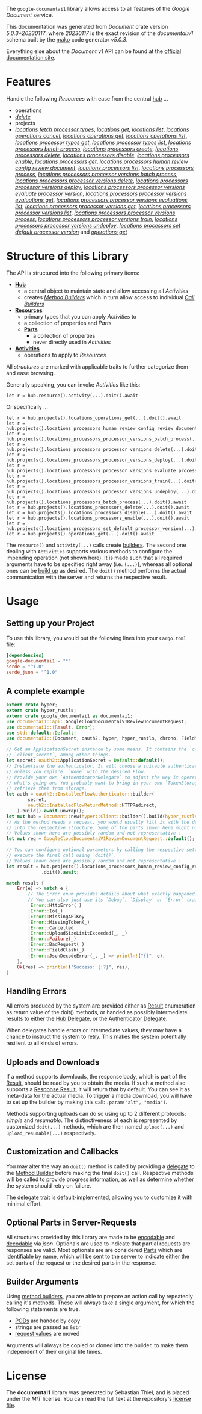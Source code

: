<!---
DO NOT EDIT !
This file was generated automatically from 'src/generator/templates/api/README.md.mako'
DO NOT EDIT !
-->
The `google-documentai1` library allows access to all features of the *Google Document* service.

This documentation was generated from *Document* crate version *5.0.3+20230117*, where *20230117* is the exact revision of the *documentai:v1* schema built by the [mako](http://www.makotemplates.org/) code generator *v5.0.3*.

Everything else about the *Document* *v1* API can be found at the
[official documentation site](https://cloud.google.com/document-ai/docs/).
# Features

Handle the following *Resources* with ease from the central [hub](https://docs.rs/google-documentai1/5.0.3+20230117/google_documentai1/Document) ... 

* operations
 * [*delete*](https://docs.rs/google-documentai1/5.0.3+20230117/google_documentai1/api::OperationDeleteCall)
* projects
 * [*locations fetch processor types*](https://docs.rs/google-documentai1/5.0.3+20230117/google_documentai1/api::ProjectLocationFetchProcessorTypeCall), [*locations get*](https://docs.rs/google-documentai1/5.0.3+20230117/google_documentai1/api::ProjectLocationGetCall), [*locations list*](https://docs.rs/google-documentai1/5.0.3+20230117/google_documentai1/api::ProjectLocationListCall), [*locations operations cancel*](https://docs.rs/google-documentai1/5.0.3+20230117/google_documentai1/api::ProjectLocationOperationCancelCall), [*locations operations get*](https://docs.rs/google-documentai1/5.0.3+20230117/google_documentai1/api::ProjectLocationOperationGetCall), [*locations operations list*](https://docs.rs/google-documentai1/5.0.3+20230117/google_documentai1/api::ProjectLocationOperationListCall), [*locations processor types get*](https://docs.rs/google-documentai1/5.0.3+20230117/google_documentai1/api::ProjectLocationProcessorTypeGetCall), [*locations processor types list*](https://docs.rs/google-documentai1/5.0.3+20230117/google_documentai1/api::ProjectLocationProcessorTypeListCall), [*locations processors batch process*](https://docs.rs/google-documentai1/5.0.3+20230117/google_documentai1/api::ProjectLocationProcessorBatchProcesCall), [*locations processors create*](https://docs.rs/google-documentai1/5.0.3+20230117/google_documentai1/api::ProjectLocationProcessorCreateCall), [*locations processors delete*](https://docs.rs/google-documentai1/5.0.3+20230117/google_documentai1/api::ProjectLocationProcessorDeleteCall), [*locations processors disable*](https://docs.rs/google-documentai1/5.0.3+20230117/google_documentai1/api::ProjectLocationProcessorDisableCall), [*locations processors enable*](https://docs.rs/google-documentai1/5.0.3+20230117/google_documentai1/api::ProjectLocationProcessorEnableCall), [*locations processors get*](https://docs.rs/google-documentai1/5.0.3+20230117/google_documentai1/api::ProjectLocationProcessorGetCall), [*locations processors human review config review document*](https://docs.rs/google-documentai1/5.0.3+20230117/google_documentai1/api::ProjectLocationProcessorHumanReviewConfigReviewDocumentCall), [*locations processors list*](https://docs.rs/google-documentai1/5.0.3+20230117/google_documentai1/api::ProjectLocationProcessorListCall), [*locations processors process*](https://docs.rs/google-documentai1/5.0.3+20230117/google_documentai1/api::ProjectLocationProcessorProcesCall), [*locations processors processor versions batch process*](https://docs.rs/google-documentai1/5.0.3+20230117/google_documentai1/api::ProjectLocationProcessorProcessorVersionBatchProcesCall), [*locations processors processor versions delete*](https://docs.rs/google-documentai1/5.0.3+20230117/google_documentai1/api::ProjectLocationProcessorProcessorVersionDeleteCall), [*locations processors processor versions deploy*](https://docs.rs/google-documentai1/5.0.3+20230117/google_documentai1/api::ProjectLocationProcessorProcessorVersionDeployCall), [*locations processors processor versions evaluate processor version*](https://docs.rs/google-documentai1/5.0.3+20230117/google_documentai1/api::ProjectLocationProcessorProcessorVersionEvaluateProcessorVersionCall), [*locations processors processor versions evaluations get*](https://docs.rs/google-documentai1/5.0.3+20230117/google_documentai1/api::ProjectLocationProcessorProcessorVersionEvaluationGetCall), [*locations processors processor versions evaluations list*](https://docs.rs/google-documentai1/5.0.3+20230117/google_documentai1/api::ProjectLocationProcessorProcessorVersionEvaluationListCall), [*locations processors processor versions get*](https://docs.rs/google-documentai1/5.0.3+20230117/google_documentai1/api::ProjectLocationProcessorProcessorVersionGetCall), [*locations processors processor versions list*](https://docs.rs/google-documentai1/5.0.3+20230117/google_documentai1/api::ProjectLocationProcessorProcessorVersionListCall), [*locations processors processor versions process*](https://docs.rs/google-documentai1/5.0.3+20230117/google_documentai1/api::ProjectLocationProcessorProcessorVersionProcesCall), [*locations processors processor versions train*](https://docs.rs/google-documentai1/5.0.3+20230117/google_documentai1/api::ProjectLocationProcessorProcessorVersionTrainCall), [*locations processors processor versions undeploy*](https://docs.rs/google-documentai1/5.0.3+20230117/google_documentai1/api::ProjectLocationProcessorProcessorVersionUndeployCall), [*locations processors set default processor version*](https://docs.rs/google-documentai1/5.0.3+20230117/google_documentai1/api::ProjectLocationProcessorSetDefaultProcessorVersionCall) and [*operations get*](https://docs.rs/google-documentai1/5.0.3+20230117/google_documentai1/api::ProjectOperationGetCall)




# Structure of this Library

The API is structured into the following primary items:

* **[Hub](https://docs.rs/google-documentai1/5.0.3+20230117/google_documentai1/Document)**
    * a central object to maintain state and allow accessing all *Activities*
    * creates [*Method Builders*](https://docs.rs/google-documentai1/5.0.3+20230117/google_documentai1/client::MethodsBuilder) which in turn
      allow access to individual [*Call Builders*](https://docs.rs/google-documentai1/5.0.3+20230117/google_documentai1/client::CallBuilder)
* **[Resources](https://docs.rs/google-documentai1/5.0.3+20230117/google_documentai1/client::Resource)**
    * primary types that you can apply *Activities* to
    * a collection of properties and *Parts*
    * **[Parts](https://docs.rs/google-documentai1/5.0.3+20230117/google_documentai1/client::Part)**
        * a collection of properties
        * never directly used in *Activities*
* **[Activities](https://docs.rs/google-documentai1/5.0.3+20230117/google_documentai1/client::CallBuilder)**
    * operations to apply to *Resources*

All *structures* are marked with applicable traits to further categorize them and ease browsing.

Generally speaking, you can invoke *Activities* like this:

```Rust,ignore
let r = hub.resource().activity(...).doit().await
```

Or specifically ...

```ignore
let r = hub.projects().locations_operations_get(...).doit().await
let r = hub.projects().locations_processors_human_review_config_review_document(...).doit().await
let r = hub.projects().locations_processors_processor_versions_batch_process(...).doit().await
let r = hub.projects().locations_processors_processor_versions_delete(...).doit().await
let r = hub.projects().locations_processors_processor_versions_deploy(...).doit().await
let r = hub.projects().locations_processors_processor_versions_evaluate_processor_version(...).doit().await
let r = hub.projects().locations_processors_processor_versions_train(...).doit().await
let r = hub.projects().locations_processors_processor_versions_undeploy(...).doit().await
let r = hub.projects().locations_processors_batch_process(...).doit().await
let r = hub.projects().locations_processors_delete(...).doit().await
let r = hub.projects().locations_processors_disable(...).doit().await
let r = hub.projects().locations_processors_enable(...).doit().await
let r = hub.projects().locations_processors_set_default_processor_version(...).doit().await
let r = hub.projects().operations_get(...).doit().await
```

The `resource()` and `activity(...)` calls create [builders][builder-pattern]. The second one dealing with `Activities` 
supports various methods to configure the impending operation (not shown here). It is made such that all required arguments have to be 
specified right away (i.e. `(...)`), whereas all optional ones can be [build up][builder-pattern] as desired.
The `doit()` method performs the actual communication with the server and returns the respective result.

# Usage

## Setting up your Project

To use this library, you would put the following lines into your `Cargo.toml` file:

```toml
[dependencies]
google-documentai1 = "*"
serde = "^1.0"
serde_json = "^1.0"
```

## A complete example

```Rust
extern crate hyper;
extern crate hyper_rustls;
extern crate google_documentai1 as documentai1;
use documentai1::api::GoogleCloudDocumentaiV1ReviewDocumentRequest;
use documentai1::{Result, Error};
use std::default::Default;
use documentai1::{Document, oauth2, hyper, hyper_rustls, chrono, FieldMask};

// Get an ApplicationSecret instance by some means. It contains the `client_id` and 
// `client_secret`, among other things.
let secret: oauth2::ApplicationSecret = Default::default();
// Instantiate the authenticator. It will choose a suitable authentication flow for you, 
// unless you replace  `None` with the desired Flow.
// Provide your own `AuthenticatorDelegate` to adjust the way it operates and get feedback about 
// what's going on. You probably want to bring in your own `TokenStorage` to persist tokens and
// retrieve them from storage.
let auth = oauth2::InstalledFlowAuthenticator::builder(
        secret,
        oauth2::InstalledFlowReturnMethod::HTTPRedirect,
    ).build().await.unwrap();
let mut hub = Document::new(hyper::Client::builder().build(hyper_rustls::HttpsConnectorBuilder::new().with_native_roots().https_or_http().enable_http1().build()), auth);
// As the method needs a request, you would usually fill it with the desired information
// into the respective structure. Some of the parts shown here might not be applicable !
// Values shown here are possibly random and not representative !
let mut req = GoogleCloudDocumentaiV1ReviewDocumentRequest::default();

// You can configure optional parameters by calling the respective setters at will, and
// execute the final call using `doit()`.
// Values shown here are possibly random and not representative !
let result = hub.projects().locations_processors_human_review_config_review_document(req, "humanReviewConfig")
             .doit().await;

match result {
    Err(e) => match e {
        // The Error enum provides details about what exactly happened.
        // You can also just use its `Debug`, `Display` or `Error` traits
         Error::HttpError(_)
        |Error::Io(_)
        |Error::MissingAPIKey
        |Error::MissingToken(_)
        |Error::Cancelled
        |Error::UploadSizeLimitExceeded(_, _)
        |Error::Failure(_)
        |Error::BadRequest(_)
        |Error::FieldClash(_)
        |Error::JsonDecodeError(_, _) => println!("{}", e),
    },
    Ok(res) => println!("Success: {:?}", res),
}

```
## Handling Errors

All errors produced by the system are provided either as [Result](https://docs.rs/google-documentai1/5.0.3+20230117/google_documentai1/client::Result) enumeration as return value of
the doit() methods, or handed as possibly intermediate results to either the 
[Hub Delegate](https://docs.rs/google-documentai1/5.0.3+20230117/google_documentai1/client::Delegate), or the [Authenticator Delegate](https://docs.rs/yup-oauth2/*/yup_oauth2/trait.AuthenticatorDelegate.html).

When delegates handle errors or intermediate values, they may have a chance to instruct the system to retry. This 
makes the system potentially resilient to all kinds of errors.

## Uploads and Downloads
If a method supports downloads, the response body, which is part of the [Result](https://docs.rs/google-documentai1/5.0.3+20230117/google_documentai1/client::Result), should be
read by you to obtain the media.
If such a method also supports a [Response Result](https://docs.rs/google-documentai1/5.0.3+20230117/google_documentai1/client::ResponseResult), it will return that by default.
You can see it as meta-data for the actual media. To trigger a media download, you will have to set up the builder by making
this call: `.param("alt", "media")`.

Methods supporting uploads can do so using up to 2 different protocols: 
*simple* and *resumable*. The distinctiveness of each is represented by customized 
`doit(...)` methods, which are then named `upload(...)` and `upload_resumable(...)` respectively.

## Customization and Callbacks

You may alter the way an `doit()` method is called by providing a [delegate](https://docs.rs/google-documentai1/5.0.3+20230117/google_documentai1/client::Delegate) to the 
[Method Builder](https://docs.rs/google-documentai1/5.0.3+20230117/google_documentai1/client::CallBuilder) before making the final `doit()` call. 
Respective methods will be called to provide progress information, as well as determine whether the system should 
retry on failure.

The [delegate trait](https://docs.rs/google-documentai1/5.0.3+20230117/google_documentai1/client::Delegate) is default-implemented, allowing you to customize it with minimal effort.

## Optional Parts in Server-Requests

All structures provided by this library are made to be [encodable](https://docs.rs/google-documentai1/5.0.3+20230117/google_documentai1/client::RequestValue) and 
[decodable](https://docs.rs/google-documentai1/5.0.3+20230117/google_documentai1/client::ResponseResult) via *json*. Optionals are used to indicate that partial requests are responses 
are valid.
Most optionals are are considered [Parts](https://docs.rs/google-documentai1/5.0.3+20230117/google_documentai1/client::Part) which are identifiable by name, which will be sent to 
the server to indicate either the set parts of the request or the desired parts in the response.

## Builder Arguments

Using [method builders](https://docs.rs/google-documentai1/5.0.3+20230117/google_documentai1/client::CallBuilder), you are able to prepare an action call by repeatedly calling it's methods.
These will always take a single argument, for which the following statements are true.

* [PODs][wiki-pod] are handed by copy
* strings are passed as `&str`
* [request values](https://docs.rs/google-documentai1/5.0.3+20230117/google_documentai1/client::RequestValue) are moved

Arguments will always be copied or cloned into the builder, to make them independent of their original life times.

[wiki-pod]: http://en.wikipedia.org/wiki/Plain_old_data_structure
[builder-pattern]: http://en.wikipedia.org/wiki/Builder_pattern
[google-go-api]: https://github.com/google/google-api-go-client

# License
The **documentai1** library was generated by Sebastian Thiel, and is placed 
under the *MIT* license.
You can read the full text at the repository's [license file][repo-license].

[repo-license]: https://github.com/Byron/google-apis-rsblob/main/LICENSE.md

